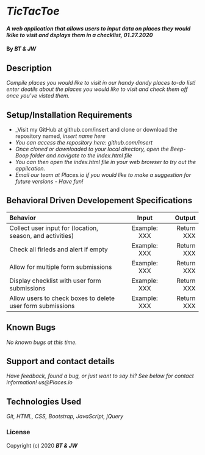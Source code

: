 # _TicTacToe_

#### _A web application that allows users to input data on places they would lkike to visit and dsplays them in a checklist, 01.27.2020_

#### By _**BT & JW**_

## Description

_Compile places you would like to visit in our handy dandy places to-do list! enter deatils about the places you would like to visit and check them off once you've visted them._

## Setup/Installation Requirements

* _Visit my GitHub at github.com/insert and clone or download the repository named, _insert name here_
* _You can access the repository here: github.com/insert_
* _Once cloned or downloaded to your local directory, open the Beep-Boop folder and navigate to the index.html file_
* _You can then open the index.html file in your web browser to try out the appilcation._
* _Email our team at Places.io if you would like to make a suggestion for future versions - Have fun!_

## Behavioral Driven Developement Specifications


| Behavior       | Input    | Output     |
| :------------- | :----------: | -----------: |
| Collect user input for (location, season, and activities) | Example: XXX | Return XXX |
| Check all firleds and alert if empty | Example: XXX | Return XXX |
| Allow for multiple form submissions | Example: XXX | Return XXX |
| Display checklist with user form submissions | Example: XXX | Return XXX |
| Allow users to check boxes to delete user form submissions | Example: XXX | Return XXX |


## Known Bugs

_No known bugs at this time._

## Support and contact details

_Have feedback, found a bug, or just want to say hi? See below for contact information!
us@Places.io_

## Technologies Used

_Git, HTML, CSS, Bootstrap, JavaScript, jQuery_

### License

Copyright (c) 2020 **_BT & JW_**